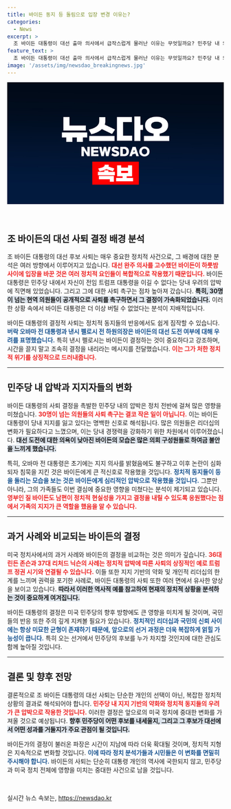 ```yaml
---
title: 바이든 동지 등 돌림으로 입장 변경 이유는?
categories:
  - News
excerpt: >
  조 바이든 대통령이 대선 출마 의사에서 급작스럽게 물러난 이유는 무엇일까요? 민주당 내 의원들의 압박에 더해, 정치적 동지들의 지지 철회가 결정적이었다고 분석됩니다. 바이든은 과연 정치 인생의 중대한 변곡점에 서 있는 걸까요?
feature_text: >
  조 바이든 대통령이 대선 출마 의사에서 급작스럽게 물러난 이유는 무엇일까요? 민주당 내 의원들의 압박에 더해, 정치적 동지들의 지지 철회가 결정적이었다고 분석됩니다. 바이든은 과연 정치 인생의 중대한 변곡점에 서 있는 걸까요?
image: '/assets/img/newsdao_breakingnews.jpg'
---
```


<p><img src="/assets/img/newsdao_breakingnews.jpg" alt="cryptoinkorea 속보" /></p>

<p><br></p>

<h2 data-ke-size="size26">조 바이든의 대선 사퇴 결정 배경 분석</h2>

<p data-ke-size="size16">조 바이든 대통령의 대선 후보 사퇴는 매우 중요한 정치적 사건으로, 그 배경에 대한 분석은 여러 방향에서 이루어지고 있습니다. <b><span style="color: #ee2323;">대선 완주 의사를 고수했던 바이든이 하룻밤 사이에 입장을 바꾼 것은 여러 정치적 요인들이 복합적으로 작용했기 때문입니다.</span></b> 바이든 대통령은 민주당 내에서 자신이 전임 트럼프 대통령을 이길 수 없다는 당내 우려의 압박에 직면해 있었습니다. 그리고 그에 대한 사퇴 촉구는 점차 높아져 갔습니다. <b><span style="background-color: #21538527;">특히, 30명이 넘는 현역 의원들이 공개적으로 사퇴를 촉구하면서 그 결정이 가속화되었습니다.</span></b> 이러한 상황 속에서 바이든 대통령은 더 이상 버틸 수 없었다는 분석이 지배적입니다.</p>

<p data-ke-size="size16">바이든 대통령의 결정적 사퇴는 정치적 동지들의 반응에서도 쉽게 짐작할 수 있습니다. <b><span style="color: #1a5490;">버락 오바마 전 대통령과 낸시 펠로시 전 하원의장은 바이든의 대선 도전 여부에 대해 우려를 표명했습니다.</span></b> 특히 낸시 펠로시는 바이든이 결정하는 것이 중요하다고 강조하며, 시간을 끌지 말고 조속히 결정을 내리라는 메시지를 전달했습니다. <b><span style="color: #ee2323;">이는 그가 처한 정치적 위기를 상징적으로 드러내줍니다.</span></b></p>

<hr>

<h2 data-ke-size="size26">민주당 내 압박과 지지자들의 변화</h2>

<p data-ke-size="size16">바이든 대통령의 사퇴 결정을 촉발한 민주당 내의 압박은 정치 전반에 걸쳐 많은 영향을 미쳤습니다. <b><span style="color: #ee2323;">30명이 넘는 의원들의 사퇴 촉구는 결코 작은 일이 아닙니다.</span></b> 이는 바이든 대통령이 당내 지지를 잃고 있다는 명백한 신호로 해석됩니다. 많은 의원들은 리더십의 변화가 필요하다고 느꼈으며, 이는 당내 경쟁력을 강화하기 위한 차원에서 이루어졌습니다. <b><span style="background-color: #21538527;">대선 도전에 대한 의욕이 낮아진 바이든의 모습은 많은 의회 구성원들로 하여금 불안을 느끼게 했습니다.</span></b></p>

<p data-ke-size="size16">특히, 오바마 전 대통령은 초기에는 지지 의사를 밝혔음에도 불구하고 이후 논란이 심화되자 침묵을 지킨 것은 바이든에게 큰 적신호로 작용했을 것입니다. <b><span style="color: #1a5490;">정치적 동지들이 등을 돌리는 모습을 보는 것은 바이든에게 심리적인 압박으로 작용했을 것입니다.</span></b> 그뿐만 아니라, 그의 가족들도 이번 결심에 중요한 영향을 미쳤다는 분석이 제기되고 있습니다. <b><span style="color: #ee2323;">영부인 질 바이든도 남편이 정치적 현실성을 가지고 결정을 내릴 수 있도록 응원했다는 점에서 가족의 지지가 큰 역할을 했음을 알 수 있습니다.</span></b></p>

<hr>

<h2 data-ke-size="size26">과거 사례와 비교되는 바이든의 결정</h2>

<p data-ke-size="size16">미국 정치사에서의 과거 사례와 바이든의 결정을 비교하는 것은 의미가 깊습니다. <b><span style="color: #ee2323;">36대 린든 존슨과 37대 리처드 닉슨의 사례는 정치적 압박에 따른 사퇴의 상징적인 예로 트럼프 정권 시기와 연결될 수 있습니다.</span></b> 이들 또한 지지 기반의 약화 및 개인적 리더십의 한계를 느끼며 권력을 포기한 사례로, 바이든 대통령의 사퇴 또한 여러 면에서 유사한 양상을 보이고 있습니다. <b><span style="background-color: #21538527;">따라서 이러한 역사적 예를 참고하여 현재의 정치적 상황을 분석하는 것이 중요하게 여겨집니다.</span></b></p>

<p data-ke-size="size16">바이든 대통령의 결정은 미국 민주당의 향후 방향에도 큰 영향을 미치게 될 것이며, 국민들의 반응 또한 주의 깊게 지켜볼 필요가 있습니다. <b><span style="color: #1a5490;">정치적인 리더십과 국민의 신뢰 사이에는 항상 미묘한 균형이 존재하기 때문에, 앞으로의 선거 과정은 더욱 복잡하게 얽힐 가능성이 큽니다.</span></b> 특히 오는 선거에서 민주당의 후보를 누가 차지할 것인지에 대한 관심도 함께 높아질 것입니다.</p>

<hr>

<h2 data-ke-size="size26">결론 및 향후 전망</h2>

<p data-ke-size="size16">결론적으로 조 바이든 대통령의 대선 사퇴는 단순한 개인의 선택이 아닌, 복잡한 정치적 상황의 결과로 해석되어야 합니다. <b><span style="color: #ee2323;">민주당 내 지지 기반의 약화와 정치적 동지들의 우려가 큰 압박으로 작용한 것입니다.</span></b> 이러한 결정은 앞으로의 미국 정치에 중대한 변화를 가져올 것으로 예상됩니다. <b><span style="background-color: #21538527;">향후 민주당이 어떤 후보를 내세울지, 그리고 그 후보가 대선에서 어떤 성과를 거둘지가 주요 관점이 될 것입니다.</span></b></p>

<p data-ke-size="size16">바이든가의 결정이 불러온 파장은 시간이 지남에 따라 더욱 확대될 것이며, 정치적 지형은 지속적으로 변화할 것입니다. <b><span style="color: #1a5490;">이에 따라 정치 분석가들과 시민들은 이 변화를 면밀히 주시해야 합니다.</span></b> 바이든의 사퇴는 단순히 대통령 개인의 역사에 국한되지 않고, 민주당과 미국 정치 전체에 영향을 미치는 중대한 사건으로 남을 것입니다.</p>

<p data-ke-size="size16">&nbsp;</p>
실시간 뉴스 속보는, <a href="https://newsdao.kr" rel="dofollow">https://newsdao.kr</a>


